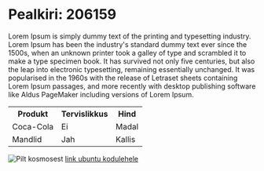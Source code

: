<!DOCTYPE html>
<html>
<head>
<title>206159</title>
</head>
<body>

<h1>Pealkiri: 206159</h1>
<p>Lorem Ipsum is simply dummy text of the printing and typesetting industry. 
Lorem Ipsum has been the industry's standard dummy text ever since the 1500s, 
when an unknown printer took a galley of type and scrambled it to make a type specimen book. 
It has survived not only five centuries, but also the leap into electronic typesetting, remaining essentially unchanged. 
It was popularised in the 1960s with the release of Letraset sheets containing Lorem Ipsum passages, 
and more recently with desktop publishing software like Aldus PageMaker including versions of Lorem Ipsum.
</p>
 <table style="width:100%">
  <tr>
    <th>Produkt</th>
    <th>Tervislikkus</th>
    <th>Hind</th>
  </tr>
  <tr>
    <td>Coca-Cola</td>
    <td>Ei</td>
    <td>Madal</td>
  </tr>
  <tr>
    <td>Mandlid</td>
    <td>Jah</td>
    <td>Kallis</td>
  </tr>
</table>
<img src="https://cdn.pixabay.com/photo/2017/08/30/01/05/milky-way-2695569_960_720.jpg" alt="Pilt kosmosest">
<a href="https://ubuntu.com/">link ubuntu kodulehele</a> 
</body>
</html> 
